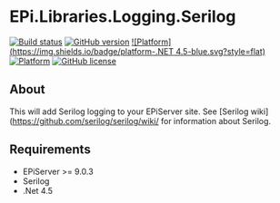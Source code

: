 # EPi.Libraries.Logging.Serilog

[![Build status](https://ci.appveyor.com/api/projects/status/dc0ds3aafwfui3a3/branch/master?svg=true)](https://ci.appveyor.com/project/jstemerdink/epi-libraries-logging-serilog/branch/master)
[![GitHub version](https://badge.fury.io/gh/jstemerdink%2FEPi.Libraries.Logging.Serilog.svg)](http://badge.fury.io/gh/jstemerdink%2FEPi.Libraries.Logging.Serilog)
[![Platform](https://img.shields.io/badge/platform-.NET 4.5-blue.svg?style=flat)](https://msdn.microsoft.com/en-us/library/w0x726c2%28v=vs.110%29.aspx)
[![Platform](https://img.shields.io/badge/EPiServer-%209.0.3-orange.svg?style=flat)](http://world.episerver.com/cms/)
[![GitHub license](https://img.shields.io/badge/license-MIT%20license-blue.svg?style=flat)](LICENSE)

## About
This will add Serilog logging to your EPiServer site.
See [Serilog wiki](https://github.com/serilog/serilog/wiki/ for information about Serilog.

## Requirements

* EPiServer >= 9.0.3
* Serilog
* .Net 4.5

